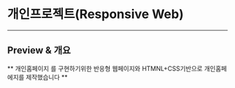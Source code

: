 # 개인프로젝트(Responsive Web)
---------------
## Preview & 개요 
** 개인홈페이지 를 구현하기위한 반응형 웹페이지와  HTMNL+CSS기반으로 개인홈페에지를 제작했습니다 ** 

